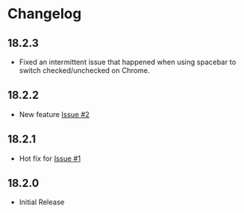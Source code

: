 # Changelog

## 18.2.3
- Fixed an intermittent issue that happened when using spacebar to switch checked/unchecked on Chrome.

## 18.2.2
- New feature [Issue #2](https://github.com/rafael-trevisan/apex-plugin-ig_simple_checkbox/issues/2)

## 18.2.1
- Hot fix for [Issue #1](https://github.com/rafael-trevisan/apex-plugin-ig_simple_checkbox/issues/1)

## 18.2.0
- Initial Release
